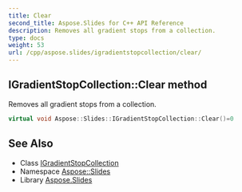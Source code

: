 ```yaml
---
title: Clear
second_title: Aspose.Slides for C++ API Reference
description: Removes all gradient stops from a collection.
type: docs
weight: 53
url: /cpp/aspose.slides/igradientstopcollection/clear/
---
```

## IGradientStopCollection::Clear method


Removes all gradient stops from a collection.

```cpp
virtual void Aspose::Slides::IGradientStopCollection::Clear()=0
```

## See Also

* Class [IGradientStopCollection](../)
* Namespace [Aspose::Slides](../../)
* Library [Aspose.Slides](../../../)
